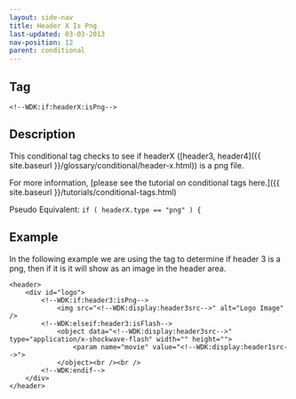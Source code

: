 ```yaml
---
layout: side-nav
title: Header X Is Png
last-updated: 03-03-2013
nav-position: 12
parent: conditional
---
```



## Tag

`<!--WDK:if:headerX:isPng-->`

## Description

This conditional tag checks to see if headerX ([header3, header4]({{ site.baseurl }}/glossary/conditional/header-x.html)) is a png file.

For more information, [please see the tutorial on conditional tags here.]({{ site.baseurl }}/tutorials/conditional-tags.html)

Pseudo Equivalent:
`if ( headerX.type == "png" ) {`

## Example
In the following example we are using the tag to determine if header 3 is a png, then if it is it will show as an image in the header area.

~~~
<header>
	<div id="logo">
		<!--WDK:if:header3:isPng-->
			<img src="<!--WDK:display:header3src-->" alt="Logo Image" />
		<!--WDK:elseif:header3:isFlash-->
			<object data="<!--WDK:display:header3src-->" type="application/x-shockwave-flash" width="" height="">
				<param name="movie" value="<!--WDK:display:header1src-->">
			</object><br /><br />
		<!--WDK:endif-->
	</div>
</header>
~~~